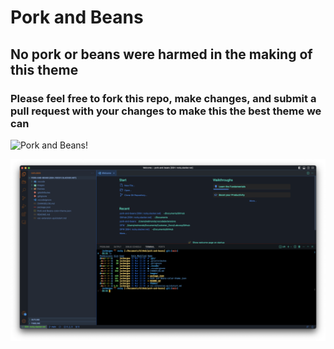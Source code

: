 # Pork and Beans

## No pork or beans were harmed in the making of this theme

### Please feel free to fork this repo, make changes, and submit a pull request with your changes to make this the best theme we can

![Pork and Beans!](/images/pork_and_beans.png)

![terminal](/images/terminal.png)
